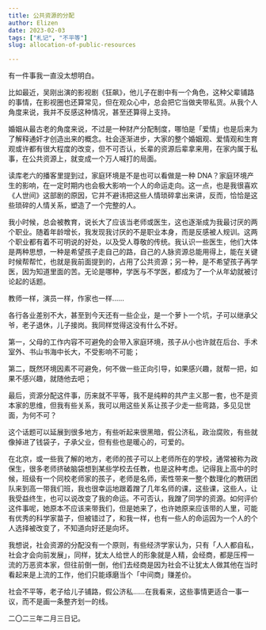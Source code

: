 ```yaml
---
title: 公共资源的分配
author: Elizen
date: 2023-02-03
tags: ["札记", "不平等"]
slug: allocation-of-public-resources

---
```


有一件事我一直没太想明白。

比如最近，吴刚出演的影视剧《狂飙》，他儿子在剧中有一个角色，这种父辈铺路的事情，在影视圈也还算常见，但在观众心中，总会把它当做夹带私货。从我个人角度来说，我并不反感这种情况，甚至还算得上支持。

婚姻从最古老的角度来说，不过是一种财产分配制度，哪怕是「爱情」也是后来为了解释通奸才创造出来的概念。社会逐渐进步，大家的整个婚姻观、爱情观和生育观或许都有很大程度的改变，但不可否认，长辈的资源后辈拿来用，在家内属于私事，在公共资源上，就变成一个万人喊打的局面。

读库老六的播客里提到过，家庭环境是不是也可以看做是一种 DNA？家庭环境产生的影响，在一定时期内也会极大影响一个人的命运走向。这一点，也是我很喜欢《人世间》这部剧的原因，它并不避讳把这些人情琐碎拿出来讲，反而，恰恰是这些琐碎的人情关系，塑造了一个完整的人。

我小时候，总会被教育，说长大了应该当老师或医生，这也逐渐成为我最讨厌的两个职业。随着年龄增长，我发现我讨厌的不是职业本身，而是反感被人规训。这两个职业都有着不可明说的好处，以及受人尊敬的传统。我认识一些医生，他们大体是两种思想，一种是希望孩子走自己的路，自己的人脉资源总能用得上，能在关键时候帮帮忙，也就是我前面提到的，占用了公共资源；另一种，是不希望孩子再学医，因为知道里面的苦。无论是哪种，学医与不学医，都成为了一个从年幼就被讨论起的话题。

教师一样，演员一样，作家也一样……

各行各业差别不大，甚至到今天还有一些企业，是一个萝卜一个坑，子可以继承父爷，老子退休，儿子接岗。我同样觉得这没有什么不好。

第一，父母的工作内容不可避免的会带入家庭环境，孩子从小也许就在后台、手术室外、书山书海中长大，不受影响不可能；

第二，既然环境因素不可避免，何不做一些正向引导，如果感兴趣，就帮一把，如果不感兴趣，就随他去吧；

最后，资源分配这件事，历来就不平等，我不是纯粹的共产主义那一套，也不是资本家的思维，但我有些关系，我可以用这些关系让孩子少走一些弯路，多见见世面，为何不可？

这个话题可以延展到很多地方，有些听起来很黑暗，假公济私，政治腐败，有些就像掉进了钱袋子，子承父业，但有些也是暖心的，可爱的。

在北京，或一些我了解的地方，老师的孩子可以上老师所在的学校，通常被称为政保生，很多老师挤破脑袋想到某些学校去任教，也是这种考虑。记得我上高中的时候，班级有一个同校老师家的孩子，老师是名师，索性带来一整个数理化的教研团队来到高一带我们班，我也很幸运地跟着蹭了几年名师的课，这些课，这些人，让我受益终生，也可以说改变了我的命运。不可否认，我蹭了同学的资源。如何评价这件事呢，她原本不应该来带我们，但是她来了，也许她原来应该带的人里，可能有优秀的科学家苗子，但被错过了，和我一样，也有一些人的命运因为一个人的个人选择被改变了，不知道向好还是向坏。

我想说，社会资源的分配没有一个原则，有些经济学家认为，只有「人人都自私，社会才会向前发展」，同样，犹太人给世人的形象就是人精，会经商，都是压榨一流的万恶资本家，但往前倒一倒，他们去经商是因为社会不让犹太人做其他在当时看起来是上流的工作，他们只能琢磨当个「中间商」赚差价。

社会不平等，老子给儿子铺路，假公济私……在我看来，这些事情更适合一事一议，而不是画一条整齐划一的线。

二〇二三年二月三日记。